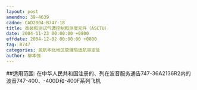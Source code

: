 ```yaml
---
layout: post
amendno: 39-4639
cadno: CAD2004-B747-18
title: 改装和测试气源控制和测度元件（ASCTU）
date: 2004-11-23 00:00:00 +0800
effdate: 2004-12-02 00:00:00 +0800
tag: B747
categories: 民航华北地区管理局适航审定处
author: 柳本强
---
```


##适用范围:
在中华人民共和国注册的、列在波音服务通告747-36A2136R2内的波音747-400、-400D和-400F系列飞机

